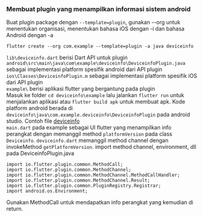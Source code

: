 ### Membuat plugin yang menampilkan informasi sistem android
Buat plugin package dengan `--template=plugin`, gunakan --org untuk menentukan organisasi, menentukan bahasa iOS dengan -i dan bahasa Android dengan -a
```
flutter create --org com.example --template=plugin -a java deviceinfo
```
![]()\
`lib\deviceinfo.dart` berisi Dart API untuk plugin\
`android\src\main\java\com\example\deviceinfo\DeviceinfoPlugin.java` sebagai implementasi platform spesifik android dari API plugin\
`ios\Classes\DeviceinfoPlugin.m` sebagai implementasi platform spesifik iOS dari API plugin\
`example\` berisi aplikasi flutter yang bergantung pada plugin\
Masuk ke folder `cd deviceinfo\example` lalu jalankan `flutter run` untuk menjalankan aplikasi atau `flutter build apk` untuk membuat apk. 
Kode platform android berada di `deviceinfo\java\com.example.deviceinfo\DeviceinfoPlugin` pada android studio. 
Contoh file [deviceinfo]()\
`main.dart` pada example sebagai UI flutter yang menampilkan info perangkat dengan memanggil method `platformVersion` pada class `Deviceinfo`. 
`deviceinfo.dart` memanggil method channel dengan invokeMethod `getPlatformVersion`. 
import method channel, environment, dll pada DeviceinfoPlugin.java
```
import io.flutter.plugin.common.MethodCall;
import io.flutter.plugin.common.MethodChannel;
import io.flutter.plugin.common.MethodChannel.MethodCallHandler;
import io.flutter.plugin.common.MethodChannel.Result;
import io.flutter.plugin.common.PluginRegistry.Registrar;
import android.os.Environment;
```
Gunakan MethodCall untuk mendapatkan info perangkat yang kemudian di return. 
![]()